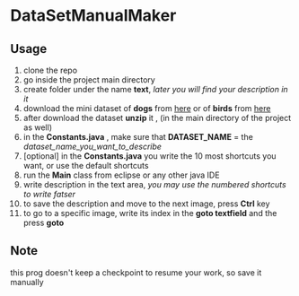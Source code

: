 # DataSetManualMaker

## Usage
1) clone the repo
2) go inside the project main directory 
3) create folder under the name **text**, *later you will find your description in it*
4) download the mini dataset of **dogs** from [here](https://drive.google.com/open?id=1OGlr-3415UUNSsS-upnlJS4yjNIVPlVd) or of **birds** from [here](https://drive.google.com/open?id=1JHk_ROTmFfwsz7Q0KqPvG-zQg9wincUK) 
5) after download the dataset **unzip** it , (in the main directory of the project as well)
6) in the **Constants.java** , make sure that **DATASET_NAME** = the *dataset_name_you_want_to_describe*
7) [optional] in the **Constants.java** you write the 10 most shortcuts you want, or use the default shortcuts 
5) run the **Main** class from eclipse or any other java IDE
6) write description in the text area, *you may use the numbered shortcuts to write fatser*
7) to save the description and move to the next image, press **Ctrl** key
8) to go to a specific image, write its index in the **goto textfield** and the press **goto**

## Note 
this prog doesn't keep a checkpoint to resume your work, so save it manually 
